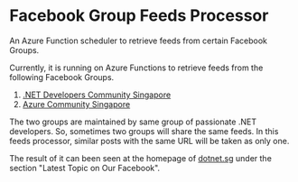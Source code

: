 # Facebook Group Feeds Processor
An Azure Function scheduler to retrieve feeds from certain Facebook Groups.

Currently, it is running on Azure Functions to retrieve feeds from the following Facebook Groups.
1. [.NET Developers Community Singapore](https://www.facebook.com/groups/sg.netdev)
2. [Azure Community Singapore](https://www.facebook.com/groups/azure.community.singapore/)

The two groups are maintained by same group of passionate .NET developers. So, sometimes two groups will share the same feeds. In this feeds processor, similar posts with the same URL will be taken as only one.

The result of it can been seen at the homepage of [dotnet.sg](http://dotnet.sg "Singapore .NET Developers Community") under the section "Latest Topic on Our Facebook".